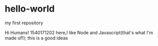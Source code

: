 # hello-world
my first repository 

Hi Humans!
1540171202 here,I like Node and Javascript(that's what I'm made of!);
this is a good ideas
